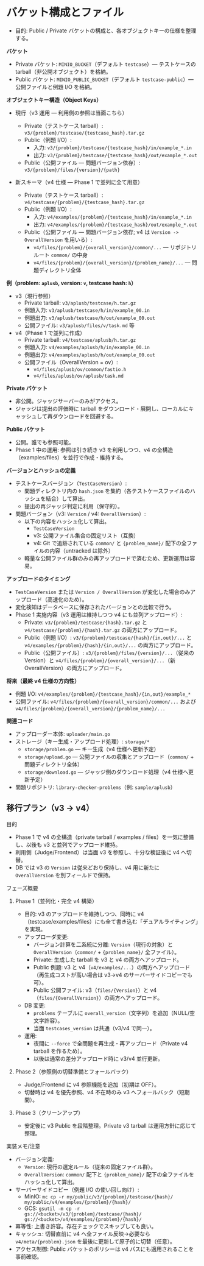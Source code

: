 # バケット構成とファイル

- 目的: Public / Private バケットの構成と、各オブジェクトキーの仕様を整理する。

**バケット**
- Private バケット: `MINIO_BUCKET`（デフォルト `testcase`）— テストケースの tarball（非公開オブジェクト）を格納。
- Public バケット: `MINIO_PUBLIC_BUCKET`（デフォルト `testcase-public`）— 公開ファイルと例題 I/O を格納。

**オブジェクトキー構造（Object Keys）**
- 現行（v3 運用 — 利用側の参照は当面こちら）
  - Private（テストケース tarball）: `v3/{problem}/testcase/{testcase_hash}.tar.gz`
  - Public（例題 I/O）:
    - 入力: `v3/{problem}/testcase/{testcase_hash}/in/example_*.in`
    - 出力: `v3/{problem}/testcase/{testcase_hash}/out/example_*.out`
  - Public（公開ファイル — 問題バージョン依存）: `v3/{problem}/files/{version}/{path}`

- 新スキーマ（v4 仕様 — Phase 1 で並列に全て用意）
  - Private（テストケース tarball）: `v4/testcase/{problem}/{testcase_hash}.tar.gz`
  - Public（例題 I/O）:
    - 入力: `v4/examples/{problem}/{testcase_hash}/in/example_*.in`
    - 出力: `v4/examples/{problem}/{testcase_hash}/out/example_*.out`
  - Public（公開ファイル — 問題バージョン依存; v4 は `Version -> OverallVersion` を用いる）:
    - `v4/files/{problem}/{overall_version}/common/...` — リポジトリルート `common/` の中身
    - `v4/files/{problem}/{overall_version}/{problem_name}/...` — 問題ディレクトリ全体

**例（problem: `aplusb`, version: `v`, testcase hash: `h`）**
- v3（現行参照）
  - Private tarball: `v3/aplusb/testcase/h.tar.gz`
  - 例題入力: `v3/aplusb/testcase/h/in/example_00.in`
  - 例題出力: `v3/aplusb/testcase/h/out/example_00.out`
  - 公開ファイル: `v3/aplusb/files/v/task.md` 等
- v4（Phase 1 で並列に作成）
  - Private tarball: `v4/testcase/aplusb/h.tar.gz`
  - 例題入力: `v4/examples/aplusb/h/in/example_00.in`
  - 例題出力: `v4/examples/aplusb/h/out/example_00.out`
  - 公開ファイル（OverallVersion = ov）:
    - `v4/files/aplusb/ov/common/fastio.h`
    - `v4/files/aplusb/ov/aplusb/task.md`

**Private バケット**
- 非公開。ジャッジサーバーのみがアクセス。
- ジャッジは提出の評価時に tarball をダウンロード・展開し、ローカルにキャッシュして再ダウンロードを回避する。

**Public バケット**
- 公開。誰でも参照可能。
- Phase 1 中の運用: 参照は引き続き v3 を利用しつつ、v4 の全構造（examples/files）を並行で作成・維持する。

**バージョンとハッシュの定義**
- テストケースバージョン（`TestCaseVersion`）:
  - 問題ディレクトリ内の `hash.json` を集約（各テストケースファイルのハッシュを結合）して算出。
  - 提出の再ジャッジ判定に利用（保守的）。
- 問題バージョン（v3: `Version` / v4: `OverallVersion`）:
  - 以下の内容をハッシュ化して算出。
    - `TestCaseVersion`
    - v3: 公開ファイル集合の固定リスト（互換）
    - v4: Git で追跡されている `common/` と `{problem_name}/` 配下の全ファイルの内容（untracked は除外）
  - 軽量な公開ファイル群のみの再アップロードで済むため、更新運用は容易。

**アップロードのタイミング**
- `TestCaseVersion` または `Version / OverallVersion` が変化した場合のみアップロード（高速化のため）。
- 変化検知はデータベースに保存されたバージョンとの比較で行う。
- Phase 1 実施内容（v3 運用は維持しつつ v4 にも並列アップロード）:
  - Private: `v3/{problem}/testcase/{hash}.tar.gz` と `v4/testcase/{problem}/{hash}.tar.gz` の両方にアップロード。
  - Public（例題 I/O）: `v3/{problem}/testcase/{hash}/{in,out}/...` と `v4/examples/{problem}/{hash}/{in,out}/...` の両方にアップロード。
  - Public（公開ファイル）: `v3/{problem}/files/{version}/...`（従来の Version）と `v4/files/{problem}/{overall_version}/...`（新 OverallVersion）の両方にアップロード。

**将来（最終 v4 仕様の方向性）**
- 例題 I/O: `v4/examples/{problem}/{testcase_hash}/{in,out}/example_*`
- 公開ファイル: `v4/files/{problem}/{overall_version}/common/...` および `v4/files/{problem}/{overall_version}/{problem_name}/...`

**関連コード**
- アップローダー本体: `uploader/main.go`
- ストレージ（キー生成・アップロード処理）: `storage/*`
  - `storage/problem.go` — キー生成（v4 仕様へ更新予定）
  - `storage/upload.go` — 公開ファイルの収集とアップロード（`common/` + 問題ディレクトリ全体）
  - `storage/download.go` — ジャッジ側のダウンロード処理（v4 仕様へ更新予定）
- 問題リポジトリ: `library-checker-problems`（例: `sample/aplusb`）

## 移行プラン（v3 → v4）

目的
- Phase 1 で v4 の全構造（private tarball / examples / files）を一気に整備し、以後も v3 と並列でアップロード維持。
- 利用側（Judge/Frontend）は当面 v3 を参照し、十分な検証後に v4 へ切替。
- DB では v3 の `Version` は従来どおり保持し、v4 用に新たに `OverallVersion` を別フィールドで保持。

フェーズ概要
1) Phase 1（並列化・完全 v4 構築）
   - 目的: v3 のアップロードを維持しつつ、同時に v4（testcase/examples/files）にも全て書き込む「デュアルライティング」を実現。
   - アップローダ変更:
     - バージョン計算を二系統に分離: `Version`（現行の対象）と `OverallVersion`（`common/` + `{problem_name}/` 全ファイル）。
     - Private: 生成した tarball を v3 と v4 の両方へアップロード。
     - Public 例題: v3 と v4（`v4/examples/...`）の両方へアップロード（再生成コストが高い場合は v3→v4 のサーバーサイドコピーでも可）。
     - Public 公開ファイル: v3（`files/{Version}`）と v4（`files/{OverallVersion}`）の両方へアップロード。
   - DB 変更:
     - `problems` テーブルに `overall_version`（文字列）を追加（NULL/空文字許容）。
     - 当面 `testcases_version` は共通（v3/v4 で同一）。
   - 運用:
     - 夜間に `--force` で全問題を再生成・再アップロード（Private v4 tarball を作るため）。
     - 以後は通常の差分アップロード時に v3/v4 並行更新。

2) Phase 2（参照側の切替準備とフォールバック）
   - Judge/Frontend に v4 参照機能を追加（初期は OFF）。
   - 切替時は v4 を優先参照、v4 不在時のみ v3 へフォールバック（短期間）。

3) Phase 3（クリーンアップ）
   - 安定後に v3 Public を段階整理。Private v3 tarball は運用方針に応じて整理。

実装メモ/注意
- バージョン定義:
  - `Version`: 現行の選定ルール（従来の固定ファイル群）。
  - `OverallVersion`: `common/` 配下と `{problem_name}/` 配下の全ファイルをハッシュ化して算出。
- サーバーサイドコピー（例題 I/O の使い回し向け）:
  - MinIO: `mc cp -r my/public/v3/{problem}/testcase/{hash}/ my/public/v4/examples/{problem}/{hash}/`
  - GCS: `gsutil -m cp -r gs://<bucket>/v3/{problem}/testcase/{hash}/ gs://<bucket>/v4/examples/{problem}/{hash}/`
- 冪等性: 上書き許容。存在チェックでスキップしても良い。
- キャッシュ: 切替直前に v4 へ全ファイル反映→必要なら `v4/meta/{problem}.json` を最後に更新して原子的に切替（任意）。
- アクセス制御: Public バケットのポリシーは v4 パスにも適用されることを事前確認。
